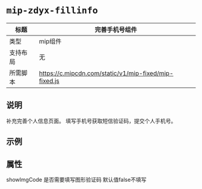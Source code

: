 # `mip-zdyx-fillinfo`

标题|完善手机号组件
----|----
类型|mip组件
支持布局|无
所需脚本| https://c.mipcdn.com/static/v1/mip-fixed/mip-fixed.js

## 说明

补充完善个人信息页面。
填写手机号获取短信验证码，提交个人手机号。

## 示例

<mip-zdyx-fillinfo showImgCode="true"></mip-zdyx-fillinfo>

## 属性

showImgCode 是否需要填写图形验证码 默认值false不填写

